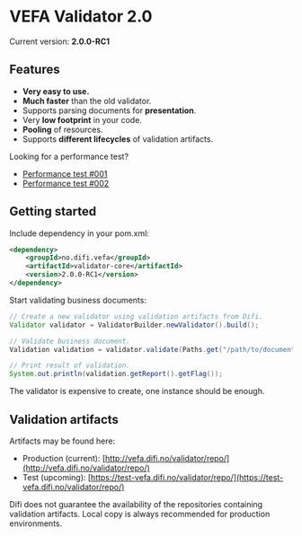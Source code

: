 # VEFA Validator 2.0

Current version: **2.0.0-RC1**


## Features

* **Very easy to use.**
* **Much faster** than the old validator.
* Supports parsing documents for **presentation**.
* Very **low footprint** in your code.
* **Pooling** of resources.
* Supports **different lifecycles** of validation artifacts.

Looking for a performance test?

* [Performance test #001](https://github.com/difi/vefa-validator/blob/master/doc/test_performance_001.md)
* [Performance test #002](https://github.com/difi/vefa-validator/blob/master/doc/test_performance_002.md)


## Getting started

Include dependency in your pom.xml:

```xml
<dependency>
	<groupId>no.difi.vefa</groupId>
	<artifactId>validator-core</artifactId>
	<version>2.0.0-RC1</version>
</dependency>
```

Start validating business documents:

```java
// Create a new validator using validation artifacts from Difi.
Validator validator = ValidatorBuilder.newValidator().build();

// Validate business document.
Validation validation = validator.validate(Paths.get("/path/to/document.xml"));

// Print result of validation.
System.out.println(validation.getReport().getFlag());
```

The validator is expensive to create, one instance should be enough.


## Validation artifacts

Artifacts may be found here:

* Production (current): [http://vefa.difi.no/validator/repo/](http://vefa.difi.no/validator/repo/)
* Test (upcoming): [https://test-vefa.difi.no/validator/repo/](https://test-vefa.difi.no/validator/repo/)

Difi does not guarantee the availability of the repositories containing validation artifacts. Local copy is always recommended for production environments.
